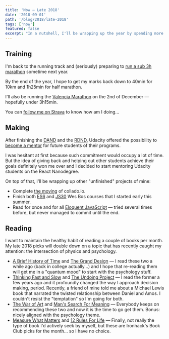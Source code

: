 ```yaml
---
title: 'Now — Late 2018'
date: '2018-09-01'
path: '/blog/2018/late-2018'
tags: ['now']
featured: false
excerpt: "In a nutshell, I'll be wrapping up the year by spending more time training, preparing to run a sub3 marathon; coding, finishing the moving of collado.io and diving deep into JS; and finally, reading, a lot of reading."
---
```


## Training

I'm back to the running track and (seriously) preparing to [run a sub 3h marathon](/blog/2018/going-sub3) sometime next year.

By the end of the year, I hope to get my marks back down to 40min for 10km and 1h25min for half marathon.

I'll also be running the [Valencia Marathon](https://www.valenciaciudaddelrunning.com/maraton/maraton/) on the 2nd of December — hopefully under 3h15min.

You can [follow me on Strava](https://www.strava.com/athletes/marccollado) to know how am I doing...

## Making

After finishing the [DAND](/blog/2018/udacity-dand) and the [RDND](/blog/2018/udacity-rdnd), Udacity offered the possibility to [become a mentor](https://www.udacity.com/start-mentoring) for future students of their programs.

I was hesitant at first because such commitment would occupy a lot of time. But the idea of giving back and helping out other students achieve their goals definitely won me over and I decided to start mentoring Udacity students on the React Nanodegree.

On top of that, I'll be wrapping up other "unfinished" projects of mine:

- Complete [the moving](/blog/2018/moving-collado-io) of collado.io.
- Finish both [ES6](https://es6.io/) and [JS30](https://javascript30.com/) Wes Bos courses that I started early this summer.
- Read for once and for all [Eloquent JavaScript](https://eloquentjavascript.net/) — tried several times before, but never managed to commit until the end.

## Reading

I want to maintain the healthy habit of reading a couple of books per month. My late 2018 picks will double down on a topic that has recently caught my attention: the intersection of physics and psychology.

- [A Brief History of Time](https://www.amazon.com/dp/B0031RDVMI/) and [The Grand Design](https://www.amazon.com/dp/B00422LESE/) — I read these two a while ago (back in college actually...) and I hope that re-reading them will get me in a "quantum mood" to start with the psychology stuff.
- [Thinking Fast and Slow](/blog/2018/thinking-fast-and-slow) and [The Undoing Project](https://www.amazon.com/dp/B01GI6S7EK/) — I read the former a few years ago and it profoundly changed the way I approach decision making, period. Recently, a friend of mine told me about a Michael Lewis book that narrated the twisted relationship between Daniel and Amos. I couldn't resist the "temptation" so I'm going for both.
- [The War of Art](/blog/2018/war-of-art) and [Man's Search For Meaning](https://www.amazon.com/dp/080701429X/) — Everybody keeps on recommending these two and now it is the time to go get them. Bonus: nicely aligned with the psychology theme.
- [Measure What Matters](https://www.amazon.com/dp/B078X4HKS9/) and [12 Rules For Life](/blog/2018/12-rules-for-life) — Finally, not really the type of book I'd actively seek by myself, but these are Ironhack's Book Club picks for the month... so I have no choice.

